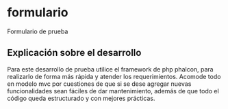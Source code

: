 # formulario
Formulario de prueba

## Explicación sobre el desarrollo 

Para este desarrollo de prueba utilice el framework de php phalcon, para realizarlo de forma más rápida y atender los requerimientos.
Acomode todo en modelo mvc por cuestiones de que si se dese agregar nuevas funcionalidades sean fáciles de dar mantenimiento, además de que todo el código queda estructurado y con mejores prácticas.
